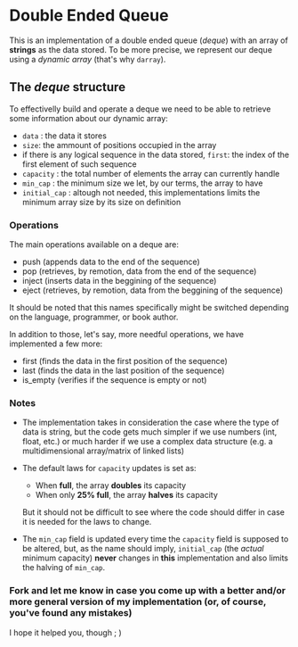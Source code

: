# Double Ended Queue
 This is an implementation of a double ended queue (*deque*) with an array of **strings** as the data stored.
 To be more precise, we represent our deque using a *dynamic array* (that's why `darray`).

 ## The *deque* structure
 To effectivelly build and operate a deque we need to be able to retrieve some information about our dynamic array:
 * `data` : the data it stores
 * `size`: the ammount of positions occupied in the array
 * if there is any logical sequence in the data stored, `first`: the index of the first element of such sequence 
 * `capacity` : the total number of elements the array can currently handle
 * `min_cap` : the minimum size we let, by our terms, the array to have
 * `initial_cap` : altough not needed, this implementations limits the minimum array size by its size on definition

### Operations
 The main operations available on a deque are:
 * push (appends data to the end of the sequence)
 * pop (retrieves, by remotion, data from the end of the sequence)
 * inject (inserts data in the beggining of the sequence)
 * eject (retrieves, by remotion, data from the beggining of the sequence)
 
 It should be noted that this names specifically might be switched depending on the language, programmer, or book author.

 In addition to those, let's say, more needful operations, we have implemented a few more:
 * first (finds the data in the first position of the sequence)
 * last (finds the data in the last position of the sequence)
 * is_empty (verifies if the sequence is empty or not)

 ### Notes
 * The implementation takes in consideration the case where the type of data is string, but the code gets much simpler if we use numbers (int, float, etc.) or much harder if we use a complex data structure (e.g. a multidimensional array/matrix of linked lists)
 * The default laws for `capacity` updates is set as:
    * When **full**, the array **doubles** its capacity
    * When only **25% full**, the array **halves** its capacity

    But it should not be difficult to see where the code should differ in case it is needed for the laws to change.
 * The `min_cap` field is updated every time the `capacity` field is supposed to be altered, but, as the name should imply, `initial_cap` (the *actual* minimum capacity) **never** changes in **this** implementation and also limits the halving of `min_cap`.

 ### Fork and let me know in case you come up with a better and/or more general version of my implementation (or, of course, you've found any mistakes)
 I hope it helped you, though ; )
